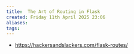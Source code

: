 ```yaml
---
title:  The Art of Routing in Flask
created: Friday 11th April 2025 23:06
aliases: 
tags: 
---
```

- https://hackersandslackers.com/flask-routes/